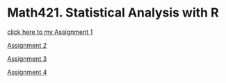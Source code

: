 # Math421. Statistical Analysis with R
[click here to my Assignment 1](Assignment-1.html)

[Assignment 2](Assignment2.html)

[Assignment 3](Assignment3.html)

[Assignment 4](Assignment4.html)
